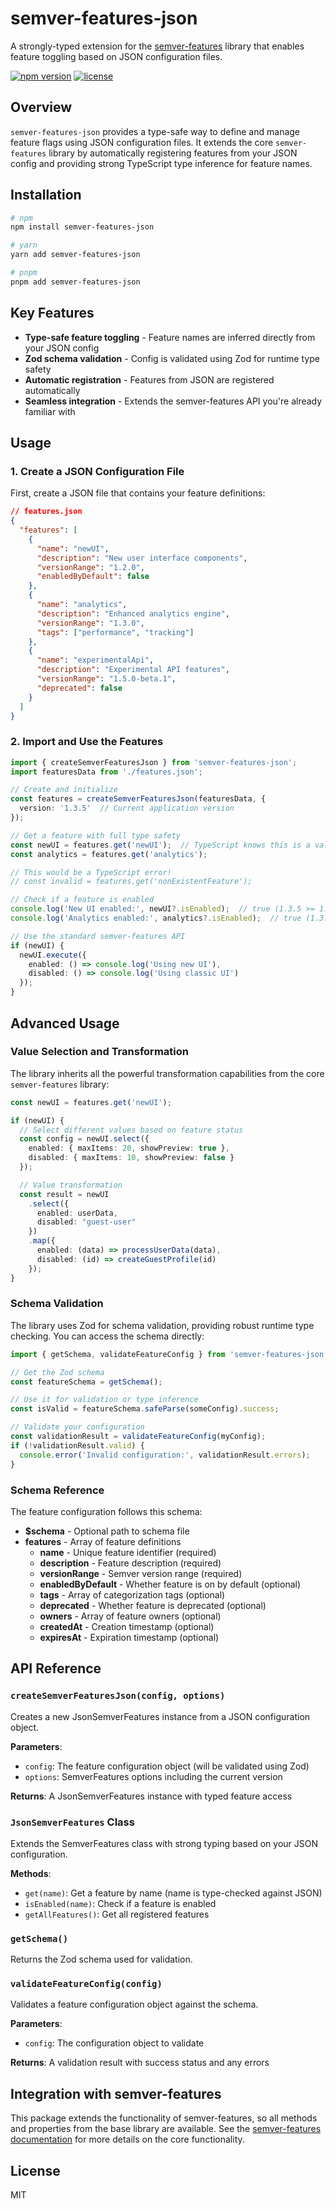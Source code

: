 # semver-features-json

A strongly-typed extension for the [semver-features](https://github.com/SQReder/semver-features) library that enables feature toggling based on JSON configuration files.

[![npm version](https://img.shields.io/npm/v/semver-features-json.svg)](https://www.npmjs.com/package/semver-features-json)
[![license](https://img.shields.io/npm/l/semver-features-json.svg)](./LICENSE)

## Overview

`semver-features-json` provides a type-safe way to define and manage feature flags using JSON configuration files. It extends the core `semver-features` library by automatically registering features from your JSON config and providing strong TypeScript type inference for feature names.

## Installation

```bash
# npm
npm install semver-features-json

# yarn
yarn add semver-features-json

# pnpm
pnpm add semver-features-json
```

## Key Features

- **Type-safe feature toggling** - Feature names are inferred directly from your JSON config
- **Zod schema validation** - Config is validated using Zod for runtime type safety
- **Automatic registration** - Features from JSON are registered automatically
- **Seamless integration** - Extends the semver-features API you're already familiar with

## Usage

### 1. Create a JSON Configuration File

First, create a JSON file that contains your feature definitions:

```json
// features.json
{
  "features": [
    {
      "name": "newUI",
      "description": "New user interface components",
      "versionRange": "1.2.0",
      "enabledByDefault": false
    },
    {
      "name": "analytics",
      "description": "Enhanced analytics engine",
      "versionRange": "1.3.0",
      "tags": ["performance", "tracking"]
    },
    {
      "name": "experimentalApi",
      "description": "Experimental API features",
      "versionRange": "1.5.0-beta.1",
      "deprecated": false
    }
  ]
}
```

### 2. Import and Use the Features

```typescript
import { createSemverFeaturesJson } from 'semver-features-json';
import featuresData from './features.json';

// Create and initialize
const features = createSemverFeaturesJson(featuresData, { 
  version: '1.3.5'  // Current application version
});

// Get a feature with full type safety
const newUI = features.get('newUI');  // TypeScript knows this is a valid feature name
const analytics = features.get('analytics');

// This would be a TypeScript error!
// const invalid = features.get('nonExistentFeature');

// Check if a feature is enabled
console.log('New UI enabled:', newUI?.isEnabled);  // true (1.3.5 >= 1.2.0)
console.log('Analytics enabled:', analytics?.isEnabled);  // true (1.3.5 >= 1.3.0)

// Use the standard semver-features API
if (newUI) {
  newUI.execute({
    enabled: () => console.log('Using new UI'),
    disabled: () => console.log('Using classic UI')
  });
}
```

## Advanced Usage

### Value Selection and Transformation

The library inherits all the powerful transformation capabilities from the core `semver-features` library:

```typescript
const newUI = features.get('newUI');

if (newUI) {
  // Select different values based on feature status
  const config = newUI.select({
    enabled: { maxItems: 20, showPreview: true },
    disabled: { maxItems: 10, showPreview: false }
  });

  // Value transformation
  const result = newUI
    .select({ 
      enabled: userData,
      disabled: "guest-user"
    })
    .map({ 
      enabled: (data) => processUserData(data),
      disabled: (id) => createGuestProfile(id)
    });
}
```

### Schema Validation

The library uses Zod for schema validation, providing robust runtime type checking. You can access the schema directly:

```typescript
import { getSchema, validateFeatureConfig } from 'semver-features-json';

// Get the Zod schema
const featureSchema = getSchema();

// Use it for validation or type inference
const isValid = featureSchema.safeParse(someConfig).success;

// Validate your configuration
const validationResult = validateFeatureConfig(myConfig);
if (!validationResult.valid) {
  console.error('Invalid configuration:', validationResult.errors);
}
```

### Schema Reference

The feature configuration follows this schema:

- **$schema** - Optional path to schema file
- **features** - Array of feature definitions
  - **name** - Unique feature identifier (required)
  - **description** - Feature description (required)
  - **versionRange** - Semver version range (required)
  - **enabledByDefault** - Whether feature is on by default (optional)
  - **tags** - Array of categorization tags (optional)
  - **deprecated** - Whether feature is deprecated (optional)
  - **owners** - Array of feature owners (optional)
  - **createdAt** - Creation timestamp (optional)
  - **expiresAt** - Expiration timestamp (optional)

## API Reference

### `createSemverFeaturesJson(config, options)`

Creates a new JsonSemverFeatures instance from a JSON configuration object.

**Parameters**:
- `config`: The feature configuration object (will be validated using Zod)
- `options`: SemverFeatures options including the current version

**Returns**: A JsonSemverFeatures instance with typed feature access

### `JsonSemverFeatures` Class

Extends the SemverFeatures class with strong typing based on your JSON configuration.

**Methods**:
- `get(name)`: Get a feature by name (name is type-checked against JSON)
- `isEnabled(name)`: Check if a feature is enabled
- `getAllFeatures()`: Get all registered features

### `getSchema()`

Returns the Zod schema used for validation.

### `validateFeatureConfig(config)`

Validates a feature configuration object against the schema.

**Parameters**:
- `config`: The configuration object to validate

**Returns**: A validation result with success status and any errors

## Integration with semver-features

This package extends the functionality of semver-features, so all methods and properties from the base library are available. See the [semver-features documentation](https://github.com/SQReder/semver-features) for more details on the core functionality.

## License

MIT
